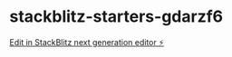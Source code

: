 # stackblitz-starters-gdarzf6

[Edit in StackBlitz next generation editor ⚡️](https://stackblitz.com/~/github.com/tk22kalal/stackblitz-starters-gdarzf6)